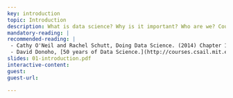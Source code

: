 ```yaml
---
key: introduction
topic: Introduction
description: What is data science? Why is it important? Who are we? Course overview. 
mandatory-reading: |
recommended-reading: |
 - Cathy O'Neil and Rachel Schutt, Doing Data Science. (2014) Chapter 1.
 - David Donoho, [50 years of Data Science.](http://courses.csail.mit.edu/18.337/2015/docs/50YearsDataScience.pdf) (2015). 
slides: 01-introduction.pdf
interactive-content:
guest:
guest-url:

---
```






